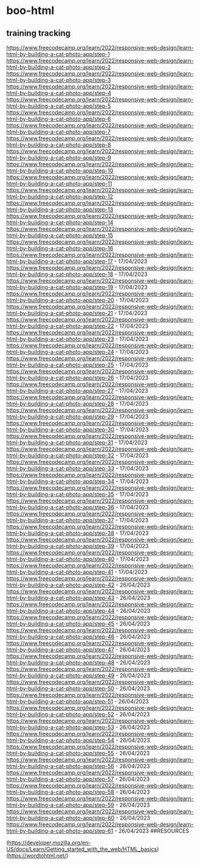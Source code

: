 # boo-html
## training tracking
https://www.freecodecamp.org/learn/2022/responsive-web-design/learn-html-by-building-a-cat-photo-app/step-1
https://www.freecodecamp.org/learn/2022/responsive-web-design/learn-html-by-building-a-cat-photo-app/step-2
https://www.freecodecamp.org/learn/2022/responsive-web-design/learn-html-by-building-a-cat-photo-app/step-3
https://www.freecodecamp.org/learn/2022/responsive-web-design/learn-html-by-building-a-cat-photo-app/step-4
https://www.freecodecamp.org/learn/2022/responsive-web-design/learn-html-by-building-a-cat-photo-app/step-5
https://www.freecodecamp.org/learn/2022/responsive-web-design/learn-html-by-building-a-cat-photo-app/step-6
https://www.freecodecamp.org/learn/2022/responsive-web-design/learn-html-by-building-a-cat-photo-app/step-7
https://www.freecodecamp.org/learn/2022/responsive-web-design/learn-html-by-building-a-cat-photo-app/step-8
https://www.freecodecamp.org/learn/2022/responsive-web-design/learn-html-by-building-a-cat-photo-app/step-9
https://www.freecodecamp.org/learn/2022/responsive-web-design/learn-html-by-building-a-cat-photo-app/step-10
https://www.freecodecamp.org/learn/2022/responsive-web-design/learn-html-by-building-a-cat-photo-app/step-11
https://www.freecodecamp.org/learn/2022/responsive-web-design/learn-html-by-building-a-cat-photo-app/step-12
https://www.freecodecamp.org/learn/2022/responsive-web-design/learn-html-by-building-a-cat-photo-app/step-13
https://www.freecodecamp.org/learn/2022/responsive-web-design/learn-html-by-building-a-cat-photo-app/step-14
https://www.freecodecamp.org/learn/2022/responsive-web-design/learn-html-by-building-a-cat-photo-app/step-15
https://www.freecodecamp.org/learn/2022/responsive-web-design/learn-html-by-building-a-cat-photo-app/step-16
https://www.freecodecamp.org/learn/2022/responsive-web-design/learn-html-by-building-a-cat-photo-app/step-17 - 17/04/2023
https://www.freecodecamp.org/learn/2022/responsive-web-design/learn-html-by-building-a-cat-photo-app/step-18 - 17/04/2023
https://www.freecodecamp.org/learn/2022/responsive-web-design/learn-html-by-building-a-cat-photo-app/step-19 - 17/04/2023
https://www.freecodecamp.org/learn/2022/responsive-web-design/learn-html-by-building-a-cat-photo-app/step-20 - 17/04/2023
https://www.freecodecamp.org/learn/2022/responsive-web-design/learn-html-by-building-a-cat-photo-app/step-21 - 17/04/2023
https://www.freecodecamp.org/learn/2022/responsive-web-design/learn-html-by-building-a-cat-photo-app/step-22 - 17/04/2023
https://www.freecodecamp.org/learn/2022/responsive-web-design/learn-html-by-building-a-cat-photo-app/step-23 - 17/04/2023
https://www.freecodecamp.org/learn/2022/responsive-web-design/learn-html-by-building-a-cat-photo-app/step-24 - 17/04/2023
https://www.freecodecamp.org/learn/2022/responsive-web-design/learn-html-by-building-a-cat-photo-app/step-25 - 17/04/2023
https://www.freecodecamp.org/learn/2022/responsive-web-design/learn-html-by-building-a-cat-photo-app/step-26 - 17/04/2023
https://www.freecodecamp.org/learn/2022/responsive-web-design/learn-html-by-building-a-cat-photo-app/step-27 - 17/04/2023
https://www.freecodecamp.org/learn/2022/responsive-web-design/learn-html-by-building-a-cat-photo-app/step-28 - 17/04/2023
https://www.freecodecamp.org/learn/2022/responsive-web-design/learn-html-by-building-a-cat-photo-app/step-29 - 17/04/2023
https://www.freecodecamp.org/learn/2022/responsive-web-design/learn-html-by-building-a-cat-photo-app/step-30 - 17/04/2023
https://www.freecodecamp.org/learn/2022/responsive-web-design/learn-html-by-building-a-cat-photo-app/step-31 - 17/04/2023
https://www.freecodecamp.org/learn/2022/responsive-web-design/learn-html-by-building-a-cat-photo-app/step-32 - 17/04/2023
https://www.freecodecamp.org/learn/2022/responsive-web-design/learn-html-by-building-a-cat-photo-app/step-33 - 17/04/2023
https://www.freecodecamp.org/learn/2022/responsive-web-design/learn-html-by-building-a-cat-photo-app/step-34 - 17/04/2023
https://www.freecodecamp.org/learn/2022/responsive-web-design/learn-html-by-building-a-cat-photo-app/step-35 - 17/04/2023
https://www.freecodecamp.org/learn/2022/responsive-web-design/learn-html-by-building-a-cat-photo-app/step-36 - 17/04/2023
https://www.freecodecamp.org/learn/2022/responsive-web-design/learn-html-by-building-a-cat-photo-app/step-37 - 17/04/2023
https://www.freecodecamp.org/learn/2022/responsive-web-design/learn-html-by-building-a-cat-photo-app/step-38 - 17/04/2023
https://www.freecodecamp.org/learn/2022/responsive-web-design/learn-html-by-building-a-cat-photo-app/step-39 - 17/04/2023
https://www.freecodecamp.org/learn/2022/responsive-web-design/learn-html-by-building-a-cat-photo-app/step-40 - 17/04/2023
https://www.freecodecamp.org/learn/2022/responsive-web-design/learn-html-by-building-a-cat-photo-app/step-41 - 17/04/2023
https://www.freecodecamp.org/learn/2022/responsive-web-design/learn-html-by-building-a-cat-photo-app/step-42 - 26/04/2023
https://www.freecodecamp.org/learn/2022/responsive-web-design/learn-html-by-building-a-cat-photo-app/step-43 - 26/04/2023
https://www.freecodecamp.org/learn/2022/responsive-web-design/learn-html-by-building-a-cat-photo-app/step-44 - 26/04/2023
https://www.freecodecamp.org/learn/2022/responsive-web-design/learn-html-by-building-a-cat-photo-app/step-45 - 26/04/2023
https://www.freecodecamp.org/learn/2022/responsive-web-design/learn-html-by-building-a-cat-photo-app/step-46 - 26/04/2023
https://www.freecodecamp.org/learn/2022/responsive-web-design/learn-html-by-building-a-cat-photo-app/step-47 - 26/04/2023
https://www.freecodecamp.org/learn/2022/responsive-web-design/learn-html-by-building-a-cat-photo-app/step-48 - 26/04/2023
https://www.freecodecamp.org/learn/2022/responsive-web-design/learn-html-by-building-a-cat-photo-app/step-49 - 26/04/2023
https://www.freecodecamp.org/learn/2022/responsive-web-design/learn-html-by-building-a-cat-photo-app/step-50 - 26/04/2023
https://www.freecodecamp.org/learn/2022/responsive-web-design/learn-html-by-building-a-cat-photo-app/step-51 - 26/04/2023
https://www.freecodecamp.org/learn/2022/responsive-web-design/learn-html-by-building-a-cat-photo-app/step-52 - 26/04/2023
https://www.freecodecamp.org/learn/2022/responsive-web-design/learn-html-by-building-a-cat-photo-app/step-53 - 26/04/2023
https://www.freecodecamp.org/learn/2022/responsive-web-design/learn-html-by-building-a-cat-photo-app/step-54 - 26/04/2023
https://www.freecodecamp.org/learn/2022/responsive-web-design/learn-html-by-building-a-cat-photo-app/step-55 - 26/04/2023
https://www.freecodecamp.org/learn/2022/responsive-web-design/learn-html-by-building-a-cat-photo-app/step-56 - 26/04/2023
https://www.freecodecamp.org/learn/2022/responsive-web-design/learn-html-by-building-a-cat-photo-app/step-57 - 26/04/2023
https://www.freecodecamp.org/learn/2022/responsive-web-design/learn-html-by-building-a-cat-photo-app/step-58 - 26/04/2023
https://www.freecodecamp.org/learn/2022/responsive-web-design/learn-html-by-building-a-cat-photo-app/step-59 - 26/04/2023
https://www.freecodecamp.org/learn/2022/responsive-web-design/learn-html-by-building-a-cat-photo-app/step-60 - 26/04/2023
https://www.freecodecamp.org/learn/2022/responsive-web-design/learn-html-by-building-a-cat-photo-app/step-61 - 26/04/2023
##RESOURCES


(https://developer.mozilla.org/en-US/docs/Learn/Getting_started_with_the_web/HTML_basics)
(https://wordtohtml.net/)